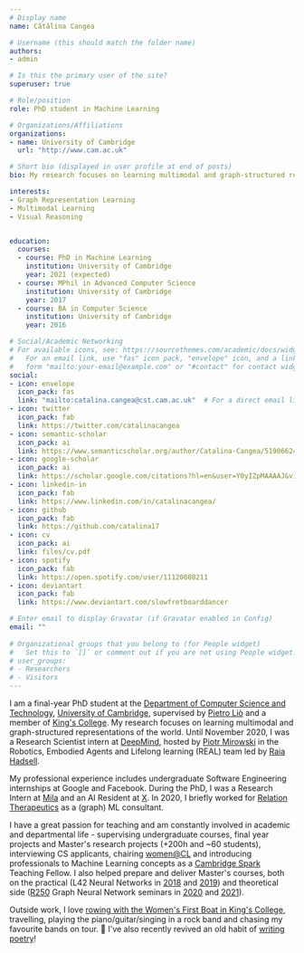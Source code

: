 ```yaml
---
# Display name
name: Cătălina Cangea

# Username (this should match the folder name)
authors:
- admin

# Is this the primary user of the site?
superuser: true

# Role/position
role: PhD student in Machine Learning

# Organizations/Affiliations
organizations:
- name: University of Cambridge
  url: "http://www.cam.ac.uk"

# Short bio (displayed in user profile at end of posts)
bio: My research focuses on learning multimodal and graph-structured representations of the world.

interests:
- Graph Representation Learning
- Multimodal Learning
- Visual Reasoning


education:
  courses:
  - course: PhD in Machine Learning
    institution: University of Cambridge
    year: 2021 (expected)
  - course: MPhil in Advanced Computer Science
    institution: University of Cambridge
    year: 2017
  - course: BA in Computer Science
    institution: University of Cambridge
    year: 2016

# Social/Academic Networking
# For available icons, see: https://sourcethemes.com/academic/docs/widgets/#icons
#   For an email link, use "fas" icon pack, "envelope" icon, and a link in the
#   form "mailto:your-email@example.com" or "#contact" for contact widget.
social:
- icon: envelope
  icon_pack: fas
  link: "mailto:catalina.cangea@cst.cam.ac.uk"  # For a direct email link, use "mailto:test@example.org".
- icon: twitter
  icon_pack: fab
  link: https://twitter.com/catalinacangea
- icon: semantic-scholar
  icon_pack: ai
  link: https://www.semanticscholar.org/author/Catalina-Cangea/51906624?sort=total-citations
- icon: google-scholar
  icon_pack: ai
  link: https://scholar.google.com/citations?hl=en&user=Y0yIZpMAAAAJ&view_op=list_works&sortby=pubdate
- icon: linkedin-in
  icon_pack: fab
  link: https://www.linkedin.com/in/catalinacangea/
- icon: github
  icon_pack: fab
  link: https://github.com/catalina17
- icon: cv
  icon_pack: ai
  link: files/cv.pdf
- icon: spotify
  icon_pack: fab
  link: https://open.spotify.com/user/11120080211
- icon: deviantart
  icon_pack: fab
  link: https://www.deviantart.com/slowfretboarddancer

# Enter email to display Gravatar (if Gravatar enabled in Config)
email: ""
  
# Organizational groups that you belong to (for People widget)
#   Set this to `[]` or comment out if you are not using People widget.  
# user_groups:
# - Researchers
# - Visitors
---
```


I am a final-year PhD student at the [Department of Computer Science and Technology](https://www.cst.cam.ac.uk), [University of Cambridge](https://www.cam.ac.uk), supervised by [Pietro Liò](https://www.cl.cam.ac.uk/~pl219/) and a member of [King's College](https://www.kings.cam.ac.uk). My research focuses on learning multimodal and graph-structured representations of the world. Until November 2020, I was a Research Scientist intern at [DeepMind](http://deepmind.com), hosted by [Piotr Mirowski](https://piotrmirowski.com/) in the Robotics, Embodied Agents and Lifelong learning (REAL) team led by [Raia Hadsell](http://raiahadsell.com/).

My professional experience includes undergraduate Software Engineering internships at Google and Facebook. During the PhD, I was a Research Intern at [Mila](http://mila.quebec) and an AI Resident at [X](http://x.company). In 2020, I briefly worked for [Relation Therapeutics](https://www.relationrx.com/) as a (graph) ML consultant.

I have a great passion for teaching and am constantly involved in academic and departmental life - supervising undergraduate courses, final year projects and Master's research projects (+200h and ~60 students), interviewing CS applicants, chairing [women@CL](https://www.cst.cam.ac.uk/women) and introducing professionals to Machine Learning concepts as a [Cambridge Spark](https://cambridgespark.com/) Teaching Fellow. I also helped prepare and deliver Master's courses, both on the practical (L42 Neural Networks in [2018](https://www.cl.cam.ac.uk/teaching/1718/L42/) and [2019](https://www.cl.cam.ac.uk/teaching/1819/L42/)) and theoretical side ([R250](https://www.cl.cam.ac.uk/teaching/2021/R250/) Graph Neural Network seminars in [2020](https://catalinacangea.netlify.app/talk/r250_jan20/) and [2021](https://catalinacangea.netlify.app/talk/r250_feb21/)).

Outside work, I love [rowing with the Women's First Boat in King's College](https://uk.virginmoneygiving.com/fundraiser-display/showROFundraiserPage?userUrl=KingsW1&isTeam=true), travelling, playing the piano/guitar/singing in a rock band and chasing my favourite bands on tour. 🎼 I've also recently revived an old habit of [writing poetry](https://www.deviantart.com/slowfretboarddancer/gallery/all)!
